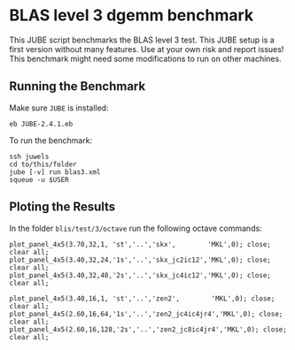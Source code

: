 # BLAS level 3 dgemm benchmark

This JUBE script benchmarks the BLAS level 3 test. This JUBE setup is a first version without many features. Use at your own risk and report issues! This benchmark might need some modifications to run on other machines.

## Running the Benchmark

Make sure `JUBE` is installed:
```
eb JUBE-2.4.1.eb
```

To run the benchmark:

```
ssh juwels
cd to/this/folder
jube [-v] run blas3.xml
squeue -u $USER
```

## Ploting the Results

In the folder `blis/test/3/octave` run the following octave commands:

```
plot_panel_4x5(3.70,32,1, 'st','..','skx',        'MKL',0); close; clear all;
plot_panel_4x5(3.40,32,24,'1s','..','skx_jc2ic12','MKL',0); close; clear all;
plot_panel_4x5(3.40,32,48,'2s','..','skx_jc4ic12','MKL',0); close; clear all;
```

```
plot_panel_4x5(3.40,16,1, 'st','..','zen2',        'MKL',0); close; clear all;
plot_panel_4x5(2.60,16,64,'1s','..','zen2_jc4ic4jr4','MKL',0); close; clear all;
plot_panel_4x5(2.60,16,128,'2s','..','zen2_jc8ic4jr4','MKL',0); close; clear all;
```
